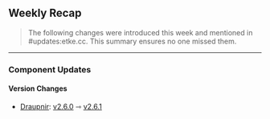 ## Weekly Recap

> The following changes were introduced this week and mentioned in #updates:etke.cc. This summary ensures no one missed them.

---

### Component Updates

#### Version Changes

* [Draupnir](https://github.com/the-draupnir-project/Draupnir): [v2.6.0](https://github.com/the-draupnir-project/Draupnir/releases/tag/v2.6.0) ⇾ [v2.6.1](https://github.com/the-draupnir-project/Draupnir/releases/tag/v2.6.1)
